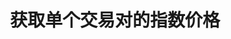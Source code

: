 ---
title: 获取单个交易对的指数价格
position_number: 10
type: get
description: /v1/public/q/symbol-index-price
parameters:
    -
        name: symbol
        type: string
        mandatory: false
        default: N/A
        description: 交易对
        ranges:
content_markdown: 注：**此方法不需要签名**
left_code_blocks:
    -
        code_block: "public void getKLine() {\r\n\tString text = HttpUtil.get(URL + \"/data/api/v1/getKLine?market=btc_usdt&type=1min&since=0\");\r\n\tSystem.out.println(text);\r\n}"
        title: Java
        language: java
right_code_blocks:
    -
        code_block: "{\n\t\"error\": {\n\t\t\"code\": \"\",\n\t\t\"msg\": \"\"\n\t},\n\t\"msgInfo\": \"\",\n\t\"result\": {\n\t\t\"p\": 0,\n\t\t\"s\": \"\",\n\t\t\"t\": 0\n\t},\n\t\"returnCode\": 0\n}"
        title: Response
        language: json
---